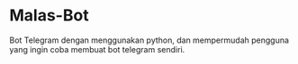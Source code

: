 # Malas-Bot
Bot Telegram dengan menggunakan python, dan mempermudah pengguna yang ingin coba membuat bot telegram sendiri.
